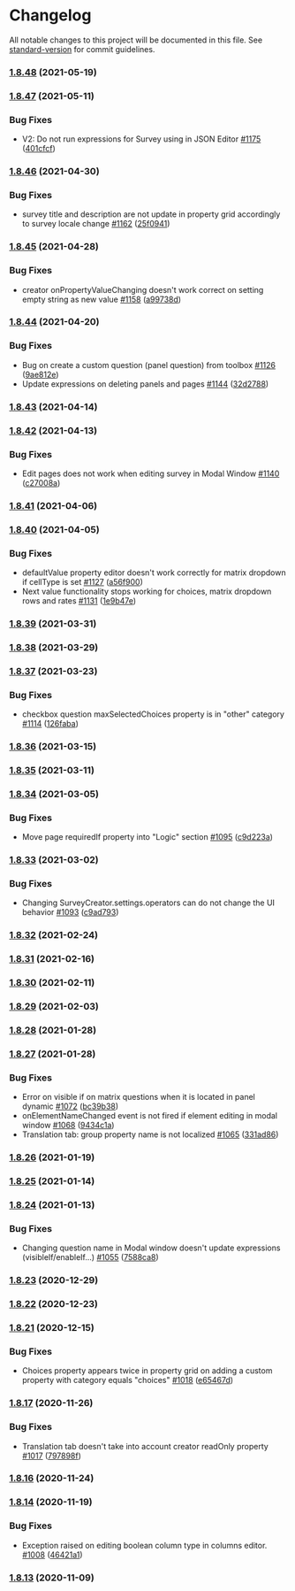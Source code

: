 # Changelog

All notable changes to this project will be documented in this file. See [standard-version](https://github.com/conventional-changelog/standard-version) for commit guidelines.

### [1.8.48](https://github.com/surveyjs/survey-creator/compare/v1.8.47...v1.8.48) (2021-05-19)

### [1.8.47](https://github.com/surveyjs/survey-creator/compare/v1.8.46...v1.8.47) (2021-05-11)


### Bug Fixes

* V2: Do not run expressions for Survey using in JSON Editor [#1175](https://github.com/surveyjs/survey-creator/issues/1175) ([401cfcf](https://github.com/surveyjs/survey-creator/commit/401cfcfb72b62fe3546809a4e77f8c51c25c4627))

### [1.8.46](https://github.com/surveyjs/survey-creator/compare/v1.8.45...v1.8.46) (2021-04-30)


### Bug Fixes

* survey title and description are not update in property grid accordingly to survey locale change [#1162](https://github.com/surveyjs/survey-creator/issues/1162) ([25f0941](https://github.com/surveyjs/survey-creator/commit/25f09418f04804f773b4e6ab5cd6d9adbc756be9))

### [1.8.45](https://github.com/surveyjs/survey-creator/compare/v1.8.44...v1.8.45) (2021-04-28)


### Bug Fixes

* creator onPropertyValueChanging doesn't work correct on setting empty string as new value [#1158](https://github.com/surveyjs/survey-creator/issues/1158) ([a99738d](https://github.com/surveyjs/survey-creator/commit/a99738ddd599b65a563dcc4f4bc459b77017d9f8))

### [1.8.44](https://github.com/surveyjs/survey-creator/compare/v1.8.43...v1.8.44) (2021-04-20)


### Bug Fixes

* Bug on create a custom question (panel question) from toolbox [#1126](https://github.com/surveyjs/survey-creator/issues/1126) ([9ae812e](https://github.com/surveyjs/survey-creator/commit/9ae812ec7e779c20db0d117a58b5fcc5bf0b7bff))
* Update expressions on deleting panels and pages [#1144](https://github.com/surveyjs/survey-creator/issues/1144) ([32d2788](https://github.com/surveyjs/survey-creator/commit/32d2788dc7a1015a89e7686fadc3e8d1d433eff9))

### [1.8.43](https://github.com/surveyjs/survey-creator/compare/v1.8.42...v1.8.43) (2021-04-14)

### [1.8.42](https://github.com/surveyjs/survey-creator/compare/v1.8.41...v1.8.42) (2021-04-13)


### Bug Fixes

* Edit pages does not work when editing survey in Modal Window [#1140](https://github.com/surveyjs/survey-creator/issues/1140) ([c27008a](https://github.com/surveyjs/survey-creator/commit/c27008acda7865e3529a162d98a7f3d5e4470c49))

### [1.8.41](https://github.com/surveyjs/survey-creator/compare/v1.8.40...v1.8.41) (2021-04-06)

### [1.8.40](https://github.com/surveyjs/survey-creator/compare/v1.8.39...v1.8.40) (2021-04-05)


### Bug Fixes

* defaultValue property editor doesn't work correctly for matrix dropdown if cellType is set [#1127](https://github.com/surveyjs/survey-creator/issues/1127) ([a56f900](https://github.com/surveyjs/survey-creator/commit/a56f9001a88645a2e31c68c503cf3d26542042d6))
* Next value functionality stops working for choices, matrix dropdown rows and rates [#1131](https://github.com/surveyjs/survey-creator/issues/1131) ([1e9b47e](https://github.com/surveyjs/survey-creator/commit/1e9b47ec6da4a9a7c069f287ffb4c8558a804ff9))

### [1.8.39](https://github.com/surveyjs/survey-creator/compare/v1.8.38...v1.8.39) (2021-03-31)

### [1.8.38](https://github.com/surveyjs/survey-creator/compare/v1.8.37...v1.8.38) (2021-03-29)

### [1.8.37](https://github.com/surveyjs/survey-creator/compare/v1.8.36...v1.8.37) (2021-03-23)


### Bug Fixes

* checkbox question maxSelectedChoices property is in "other" category [#1114](https://github.com/surveyjs/survey-creator/issues/1114) ([126faba](https://github.com/surveyjs/survey-creator/commit/126faba62b089f8e1c6d858b941328dda997252e))

### [1.8.36](https://github.com/surveyjs/survey-creator/compare/v1.8.35...v1.8.36) (2021-03-15)

### [1.8.35](https://github.com/surveyjs/survey-creator/compare/v1.8.34...v1.8.35) (2021-03-11)

### [1.8.34](https://github.com/surveyjs/survey-creator/compare/v1.8.33...v1.8.34) (2021-03-05)


### Bug Fixes

* Move page requiredIf property into "Logic" section [#1095](https://github.com/surveyjs/survey-creator/issues/1095) ([c9d223a](https://github.com/surveyjs/survey-creator/commit/c9d223a480a87db16d504602cb3765cc2a4706e9))

### [1.8.33](https://github.com/surveyjs/survey-creator/compare/v1.8.32...v1.8.33) (2021-03-02)


### Bug Fixes

* Changing SurveyCreator.settings.operators can do not change the UI behavior [#1093](https://github.com/surveyjs/survey-creator/issues/1093) ([c9ad793](https://github.com/surveyjs/survey-creator/commit/c9ad793abbba9698058f5cde397dfcf7daa3a7c9))

### [1.8.32](https://github.com/surveyjs/survey-creator/compare/v1.8.31...v1.8.32) (2021-02-24)

### [1.8.31](https://github.com/surveyjs/survey-creator/compare/v1.8.30...v1.8.31) (2021-02-16)

### [1.8.30](https://github.com/surveyjs/survey-creator/compare/v1.8.29...v1.8.30) (2021-02-11)

### [1.8.29](https://github.com/surveyjs/survey-creator/compare/v1.8.28...v1.8.29) (2021-02-03)

### [1.8.28](https://github.com/surveyjs/survey-creator/compare/v1.8.27...v1.8.28) (2021-01-28)

### [1.8.27](https://github.com/surveyjs/survey-creator/compare/v1.8.26...v1.8.27) (2021-01-28)


### Bug Fixes

* Error on visible if on matrix questions when it is located in panel dynamic [#1072](https://github.com/surveyjs/survey-creator/issues/1072) ([bc39b38](https://github.com/surveyjs/survey-creator/commit/bc39b38dc06e2750537613509ec49508fff78da3))
* onElementNameChanged event is not fired if element editing in modal window [#1068](https://github.com/surveyjs/survey-creator/issues/1068) ([9434c1a](https://github.com/surveyjs/survey-creator/commit/9434c1acb07e3f1b2f80ecf938e9235d16e3f598))
* Translation tab: group property name is not localized [#1065](https://github.com/surveyjs/survey-creator/issues/1065) ([331ad86](https://github.com/surveyjs/survey-creator/commit/331ad86d14a294a1b2cfe069fb158a5cfbd067df))

### [1.8.26](https://github.com/surveyjs/survey-creator/compare/v1.8.25...v1.8.26) (2021-01-19)

### [1.8.25](https://github.com/surveyjs/survey-creator/compare/v1.8.24...v1.8.25) (2021-01-14)

### [1.8.24](https://github.com/surveyjs/survey-creator/compare/v1.8.23...v1.8.24) (2021-01-13)


### Bug Fixes

* Changing question name in Modal window doesn't update expressions (visibleIf/enableIf...) [#1055](https://github.com/surveyjs/survey-creator/issues/1055) ([7588ca8](https://github.com/surveyjs/survey-creator/commit/7588ca82bea64b8d43b443ee165ae13325ac1a80))

### [1.8.23](https://github.com/surveyjs/survey-creator/compare/v1.8.22...v1.8.23) (2020-12-29)

### [1.8.22](https://github.com/surveyjs/survey-creator/compare/v1.8.21...v1.8.22) (2020-12-23)

### [1.8.21](https://github.com/surveyjs/survey-creator/compare/v1.8.17...v1.8.21) (2020-12-15)


### Bug Fixes

* Choices property appears twice in property grid on adding a custom property with category equals "choices" [#1018](https://github.com/surveyjs/survey-creator/issues/1018) ([e65467d](https://github.com/surveyjs/survey-creator/commit/e65467dfdf855a9a975d1b0fc0855ec122ef3221))

### [1.8.17](https://github.com/surveyjs/survey-creator/compare/v1.8.16...v1.8.17) (2020-11-26)


### Bug Fixes

* Translation tab doesn't take into account creator readOnly property [#1017](https://github.com/surveyjs/survey-creator/issues/1017) ([797898f](https://github.com/surveyjs/survey-creator/commit/797898f0bbb44e72e7aa7bfef4d8ab1428cba3a4))

### [1.8.16](https://github.com/surveyjs/survey-creator/compare/v1.8.14...v1.8.16) (2020-11-24)

### [1.8.14](https://github.com/surveyjs/survey-creator/compare/v1.8.13...v1.8.14) (2020-11-19)


### Bug Fixes

* Exception raised on editing boolean column type in columns editor. [#1008](https://github.com/surveyjs/survey-creator/issues/1008) ([46421a1](https://github.com/surveyjs/survey-creator/commit/46421a14a69701f1650f2664a67e01a3b4ab3c90))

### [1.8.13](https://github.com/surveyjs/survey-creator/compare/v1.8.12...v1.8.13) (2020-11-09)
